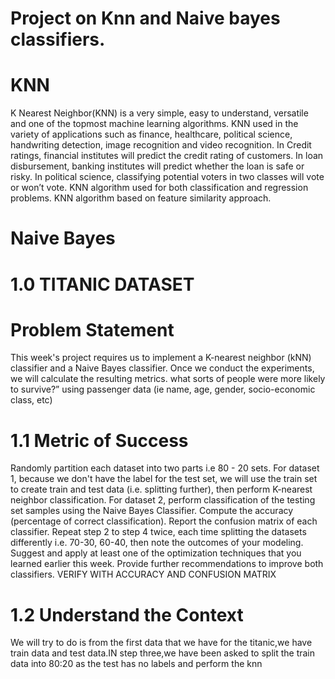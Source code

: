 # Project on Knn and Naive bayes classifiers.
# KNN

K Nearest Neighbor(KNN) is a very simple, easy to understand, versatile and one of the topmost machine learning algorithms. KNN used in the variety of applications such as finance, healthcare, political science, handwriting detection, image recognition and video recognition. In Credit ratings, financial institutes will predict the credit rating of customers. In loan disbursement, banking institutes will predict whether the loan is safe or risky. In political science, classifying potential voters in two classes will vote or won’t vote. KNN algorithm used for both classification and regression problems. KNN algorithm based on feature similarity approach.
# Naive Bayes

# 1.0 TITANIC DATASET

# Problem Statement

  This week's project requires us to implement a K-nearest neighbor (kNN) classifier and a Naive Bayes classifier. Once we conduct the experiments, we will calculate the resulting metrics.
what sorts of people were more likely to survive?” using passenger data (ie name, age, gender, socio-economic class, etc)

# 1.1 Metric of Success

Randomly partition each dataset into two parts i.e 80 - 20 sets.
For dataset 1, because we don't have the label for the test set, we will use the train set to create train and test data (i.e. splitting further), then perform K-nearest neighbor classification.
For dataset 2, perform classification of the testing set samples using the Naive Bayes Classifier.
Compute the accuracy (percentage of correct classification).
Report the confusion matrix of each classifier.
Repeat step 2 to step 4 twice, each time splitting the datasets differently i.e. 70-30, 60-40, then note the outcomes of your modeling.
Suggest and apply at least one of the optimization techniques that you learned earlier this week.
Provide further recommendations to improve both classifiers.
VERIFY WITH ACCURACY AND CONFUSION MATRIX

# 1.2 Understand the Context
We will try to do is from the first data that we have for the titanic,we have train data and test data.IN step three,we have been asked to split the train data into 80:20 as the test has no labels and perform the knn
